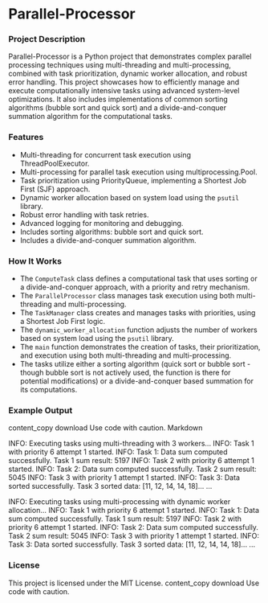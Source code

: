 # Parallel-Processor

### Project Description
Parallel-Processor is a Python project that demonstrates complex parallel processing techniques using multi-threading and multi-processing, combined with task prioritization, dynamic worker allocation, and robust error handling. This project showcases how to efficiently manage and execute computationally intensive tasks using advanced system-level optimizations. It also includes implementations of common sorting algorithms (bubble sort and quick sort) and a divide-and-conquer summation algorithm for the computational tasks.

### Features
- Multi-threading for concurrent task execution using ThreadPoolExecutor.
- Multi-processing for parallel task execution using multiprocessing.Pool.
- Task prioritization using PriorityQueue, implementing a Shortest Job First (SJF) approach.
- Dynamic worker allocation based on system load using the `psutil` library.
- Robust error handling with task retries.
- Advanced logging for monitoring and debugging.
- Includes sorting algorithms: bubble sort and quick sort.
- Includes a divide-and-conquer summation algorithm.

### How It Works
- The `ComputeTask` class defines a computational task that uses sorting or a divide-and-conquer approach, with a priority and retry mechanism.
- The `ParallelProcessor` class manages task execution using both multi-threading and multi-processing.
- The `TaskManager` class creates and manages tasks with priorities, using a Shortest Job First logic.
- The `dynamic_worker_allocation` function adjusts the number of workers based on system load using the `psutil` library.
- The `main` function demonstrates the creation of tasks, their prioritization, and execution using both multi-threading and multi-processing.
- The tasks utilize either a sorting algorithm (quick sort or bubble sort - though bubble sort is not actively used, the function is there for potential modifications) or a divide-and-conquer based summation for its computations.

### Example Output
content_copy
download
Use code with caution.
Markdown

INFO: Executing tasks using multi-threading with 3 workers...
INFO: Task 1 with priority 6 attempt 1 started.
INFO: Task 1: Data sum computed successfully.
Task 1 sum result: 5197
INFO: Task 2 with priority 6 attempt 1 started.
INFO: Task 2: Data sum computed successfully.
Task 2 sum result: 5045
INFO: Task 3 with priority 1 attempt 1 started.
INFO: Task 3: Data sorted successfully.
Task 3 sorted data: [11, 12, 14, 14, 18]...
...

INFO: Executing tasks using multi-processing with dynamic worker allocation...
INFO: Task 1 with priority 6 attempt 1 started.
INFO: Task 1: Data sum computed successfully.
Task 1 sum result: 5197
INFO: Task 2 with priority 6 attempt 1 started.
INFO: Task 2: Data sum computed successfully.
Task 2 sum result: 5045
INFO: Task 3 with priority 1 attempt 1 started.
INFO: Task 3: Data sorted successfully.
Task 3 sorted data: [11, 12, 14, 14, 18]...
...

### License
This project is licensed under the MIT License.
content_copy
download
Use code with caution.
